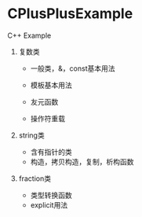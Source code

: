 # CPlusPlusExample
C++ Example
1. 复数类

   * 一般类，&，const基本用法

   * 模板基本用法

   * 友元函数

   * 操作符重载

2. string类
   * 含有指针的类
   * 构造，拷贝构造，复制，析构函数

3. fraction类
   * 类型转换函数
   * explicit用法

